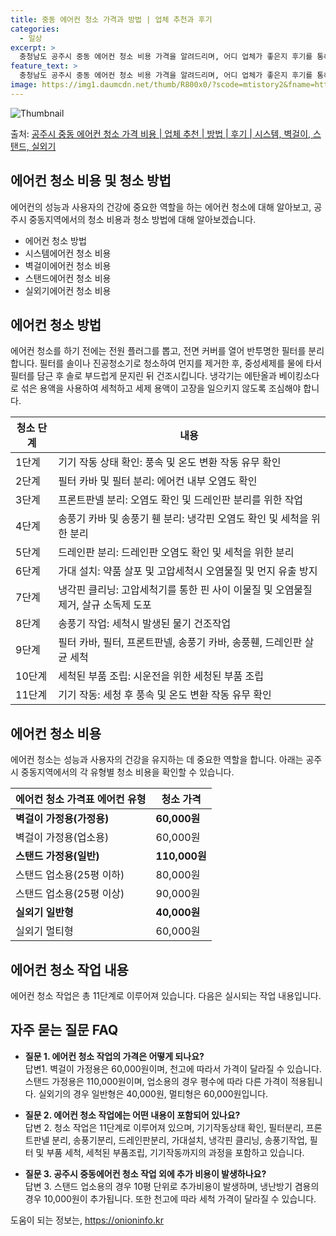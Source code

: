 ```yaml
---
title: 중동 에어컨 청소 가격과 방법 | 업체 추천과 후기
categories:
  - 일상
excerpt: >
  충청남도 공주시 중동 에어컨 청소 비용 가격을 알려드리며, 어디 업체가 좋은지 후기를 통해 알아보겠습니다. 현재 글에서는 시스템, 벽걸이, 스탠드, 실외기 각각에 대해 청소 비용이 나와 있으니 참고하시면 되겠습니다. 에어컨 분해 청소 방법 보기 👈 클릭셀프 에어컨 청소 방법 보기👈 클릭공주시 중동 에어컨 청소 비용시스템에어컨 방식클리닝방식금액1way 방식에어컨 완전분해80,000원1way 방식에어컨 필터세척35,000원2way 방식에어컨 완전분해90,000원2way 방식에어컨 필터세척35,000원4way 방식에어컨 완전분해120,000원4way 방식에어컨 필터세척35,000원원형방식에어컨 완전분해140,000원원형방식에어컨 필터세척35,000원에어컨 청소 견적 샘플 보기 👈 클릭에어컨 냄새의 원인에어컨은..
feature_text: >
  충청남도 공주시 중동 에어컨 청소 비용 가격을 알려드리며, 어디 업체가 좋은지 후기를 통해 알아보겠습니다. 현재 글에서는 시스템, 벽걸이, 스탠드, 실외기 각각에 대해 청소 비용이 나와 있으니 참고하시면 되겠습니다. 에어컨 분해 청소 방법 보기 👈 클릭셀프 에어컨 청소 방법 보기👈 클릭공주시 중동 에어컨 청소 비용시스템에어컨 방식클리닝방식금액1way 방식에어컨 완전분해80,000원1way 방식에어컨 필터세척35,000원2way 방식에어컨 완전분해90,000원2way 방식에어컨 필터세척35,000원4way 방식에어컨 완전분해120,000원4way 방식에어컨 필터세척35,000원원형방식에어컨 완전분해140,000원원형방식에어컨 필터세척35,000원에어컨 청소 견적 샘플 보기 👈 클릭에어컨 냄새의 원인에어컨은..
image: https://img1.daumcdn.net/thumb/R800x0/?scode=mtistory2&fname=https%3A%2F%2Fblog.kakaocdn.net%2Fdn%2FbNaWJX%2FbtsHx04jApK%2FeKwuUDF3tMzwD0glAp2jq0%2Fimg.webp
---
```


![Thumbnail](https://img1.daumcdn.net/thumb/R800x0/?scode=mtistory2&fname=https%3A%2F%2Fblog.kakaocdn.net%2Fdn%2FbNaWJX%2FbtsHx04jApK%2FeKwuUDF3tMzwD0glAp2jq0%2Fimg.webp)

<p>출처: <a href="https://onioninfo.kr/entry/%EA%B3%B5%EC%A3%BC%EC%8B%9C-%EC%A4%91%EB%8F%99-%EC%97%90%EC%96%B4%EC%BB%A8-%EC%B2%AD%EC%86%8C-%EA%B0%80%EA%B2%A9-%EB%B9%84%EC%9A%A9-%EC%97%85%EC%B2%B4-%EC%B6%94%EC%B2%9C-%EB%B0%A9%EB%B2%95-%ED%9B%84%EA%B8%B0-%EC%8B%9C%EC%8A%A4%ED%85%9C-%EB%B2%BD%EA%B1%B8%EC%9D%B4-%EC%8A%A4%ED%83%A0%EB%93%9C-%EC%8B%A4%EC%99%B8%EA%B8%B0" rel="dofollow">공주시 중동 에어컨 청소 가격 비용 | 업체 추천 | 방법 | 후기 | 시스템, 벽걸이, 스탠드, 실외기</a> </p>

## 에어컨 청소 비용 및 청소 방법

에어컨의 성능과 사용자의 건강에 중요한 역할을 하는 에어컨 청소에 대해 알아보고, 공주시 중동지역에서의 청소 비용과 청소 방법에 대해
알아보겠습니다.

  * 에어컨 청소 방법
  * 시스템에어컨 청소 비용
  * 벽걸이에어컨 청소 비용
  * 스탠드에어컨 청소 비용
  * 실외기에어컨 청소 비용

## 에어컨 청소 방법

에어컨 청소를 하기 전에는 전원 플러그를 뽑고, 전면 커버를 열어 반투명한 필터를 분리합니다. 필터를 솔이나 진공청소기로 청소하여 먼지를
제거한 후, 중성세제를 물에 타서 필터를 담근 후 솔로 부드럽게 문지린 뒤 건조시킵니다. 냉각기는 에탄올과 베이킹소다로 섞은 용액을 사용하여
세척하고 세제 용액이 고장을 일으키지 않도록 조심해야 합니다.

**청소 단계** | **내용**  
---|---  
1단계 | 기기 작동 상태 확인: 풍속 및 온도 변환 작동 유무 확인  
2단계 | 필터 카바 및 필터 분리: 에어컨 내부 오염도 확인  
3단계 | 프론트판넬 분리: 오염도 확인 및 드레인판 분리를 위한 작업  
4단계 | 송풍기 카바 및 송풍기 휀 분리: 냉각핀 오염도 확인 및 세척을 위한 분리  
5단계 | 드레인판 분리: 드레인판 오염도 확인 및 세척을 위한 분리  
6단계 | 가대 설치: 약품 살포 및 고압세척시 오염물질 및 먼지 유출 방지  
7단계 | 냉각핀 클리닝: 고압세척기를 통한 핀 사이 이물질 및 오염물질 제거, 살규 소독제 도포  
8단계 | 송풍기 작업: 세척시 발생된 물기 건조작업  
9단계 | 필터 카바, 필터, 프론트판넬, 송풍기 카바, 송풍휀, 드레인판 살균 세척  
10단계 | 세척된 부품 조립: 시운전을 위한 세청된 부품 조립  
11단계 | 기기 작동: 세청 후 풍속 및 온도 변환 작동 유무 확인  
  
## 에어컨 청소 비용

에어컨 청소는 성능과 사용자의 건강을 유지하는 데 중요한 역할을 합니다. 아래는 공주시 중동지역에서의 각 유형별 청소 비용을 확인할 수
있습니다.

에어컨 청소 가격표 에어컨 유형 | 청소 가격  
---|---  
**벽걸이 가정용(가정용)** | **60,000원**  
벽걸이 가정용(업소용) | 60,000원  
**스탠드 가정용(일반)** | **110,000원**  
스탠드 업소용(25평 이하) | 80,000원  
스탠드 업소용(25평 이상) | 90,000원  
**실외기 일반형** | **40,000원**  
실외기 멀티형 | 60,000원  
  
## 에어컨 청소 작업 내용

에어컨 청소 작업은 총 11단계로 이루어져 있습니다. 다음은 실시되는 작업 내용입니다.

## 자주 묻는 질문 FAQ

  * **질문 1. 에어컨 청소 작업의 가격은 어떻게 되나요?**  
답변1. 벽걸이 가정용은 60,000원이며, 천고에 따라서 가격이 달라질 수 있습니다. 스탠드 가정용은 110,000원이며, 업소용의 경우
평수에 따라 다른 가격이 적용됩니다. 실외기의 경우 일반형은 40,000원, 멀티형은 60,000원입니다.

  * **질문 2. 에어컨 청소 작업에는 어떤 내용이 포함되어 있나요?**  
답변 2. 청소 작업은 11단계로 이루어져 있으며, 기기작동상태 확인, 필터분리, 프론트판넬 분리, 송풍기분리, 드레인판분리, 가대설치,
냉각핀 클리닝, 송풍기작업, 필터 및 부품 세척, 세척된 부품조립, 기기작동까지의 과정을 포함하고 있습니다.

  * **질문 3. 공주시 중동에어컨 청소 작업 외에 추가 비용이 발생하나요?**  
답변 3. 스탠드 업소용의 경우 10평 단위로 추가비용이 발생하며, 냉난방기 겸용의 경우 10,000원이 추가됩니다. 또한 천고에 따라 세척
가격이 달라질 수 있습니다.

 

도움이 되는 정보는, <a href="https://onioninfo.kr" rel="dofollow">https://onioninfo.kr</a>


